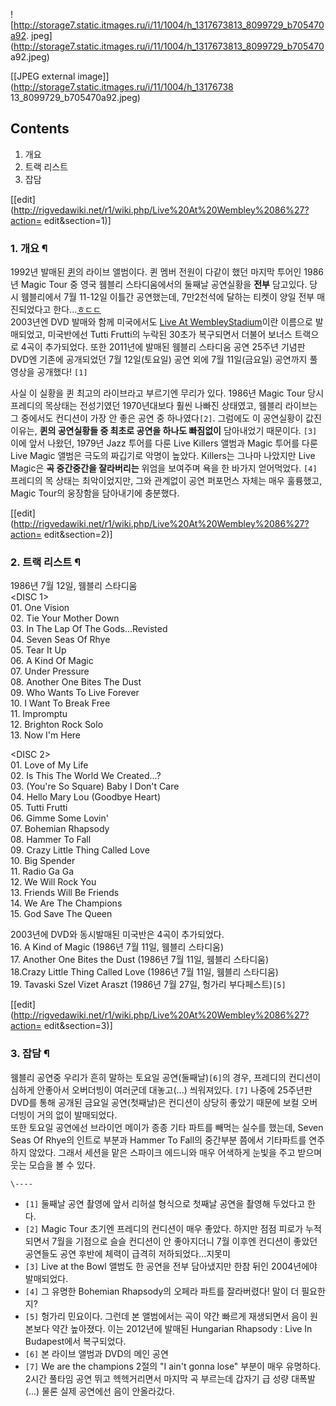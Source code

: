![http://storage7.static.itmages.ru/i/11/1004/h_1317673813_8099729_b705470a92.
jpeg](http://storage7.static.itmages.ru/i/11/1004/h_1317673813_8099729_b705470
a92.jpeg)

[[JPEG external image]](http://storage7.static.itmages.ru/i/11/1004/h_13176738
13_8099729_b705470a92.jpeg)

## Contents

    

1. 개요 
2. 트랙 리스트 
3. 잡담 

[[edit](http://rigvedawiki.net/r1/wiki.php/Live%20At%20Wembley%2086%27?action=
edit&section=1)]

### 1. 개요 ¶

1992년 발매된 [퀸](%ED%80%B8%28%EB%B0%B4%EB%93%9C%29.md)의 라이브 앨범이다. 퀸 멤버 전원이 다같이
했던 마지막 투어인 1986년 Magic Tour 중 영국 웸블리 스타디움에서의 둘째날 공연실황을 **전부** 담고있다. 당시 웸블리에서
7월 11-12일 이틀간 공연했는데, 7만2천석에 달하는 티켓이 양일 전부 매진되었다고
한다...[ㅎㄷㄷ](%E3%85%8E%E3%84%B7%E3%84%B7.md)  
2003년엔 DVD 발매와 함께 미국에서도 [Live At WembleyStadium](Live%20At%20Wembley%20Stadium.md)이란 이름으로 발매되었고, 미국반에선 Tutti
Frutti의 누락된 30초가 복구되면서 더불어 보너스 트랙으로 4곡이 추가되었다. 또한 2011년에 발매된 웸블리 스타디움 공연 25주년
기념판 DVD엔 기존에 공개되었던 7월 12일(토요일) 공연 외에 7월 11일(금요일) 공연까지 풀영상을 공개했다! `[1]`

  

사실 이 실황을 퀸 최고의 라이브라고 부르기엔 무리가 있다. 1986년 Magic Tour 당시 프레디의 목상태는 전성기였던 1970년대보다
훨씬 나빠진 상태였고, 웸블리 라이브는 그 중에서도 컨디션이 가장 안 좋은 공연 중 하나였다`[2]`. 그럼에도 이 공연실황이 값진 이유는,
**퀸의 공연실황들 중 최초로 공연을 하나도 빠짐없이** 담아내었기 때문이다. `[3]` 이에 앞서 나왔던, 1979년 Jazz 투어를 다룬
Live Killers 앨범과 Magic 투어를 다룬 Live Magic 앨범은 극도의 짜깁기로 악명이 높았다. Killers는 그나마
나았지만 Live Magic은 **곡 중간중간을 잘라버리는** 위엄을 보여주며 욕을 한 바가지 얻어먹었다. `[4]` 프레디의 목 상태는
최악이었지만, 그와 관계없이 공연 퍼포먼스 자체는 매우 훌륭했고, Magic Tour의 웅장함을 담아내기에 충분했다.

[[edit](http://rigvedawiki.net/r1/wiki.php/Live%20At%20Wembley%2086%27?action=
edit&section=2)]

### 2. 트랙 리스트 ¶

1986년 7월 12일, 웸블리 스타디움  
<DISC 1>  
01\. One Vision  
02\. Tie Your Mother Down  
03\. In The Lap Of The Gods...Revisted  
04\. Seven Seas Of Rhye  
05\. Tear It Up  
06\. A Kind Of Magic  
07\. Under Pressure  
08\. Another One Bites The Dust  
09\. Who Wants To Live Forever  
10\. I Want To Break Free  
11\. Impromptu  
12\. Brighton Rock Solo  
13\. Now I'm Here

  

<DISC 2>  
01\. Love of My Life  
02\. Is This The World We Created...?  
03\. (You're So Square) Baby I Don't Care  
04\. Hello Mary Lou (Goodbye Heart)  
05\. Tutti Frutti  
06\. Gimme Some Lovin'  
07\. Bohemian Rhapsody  
08\. Hammer To Fall  
09\. Crazy Little Thing Called Love  
10\. Big Spender  
11\. Radio Ga Ga  
12\. We Will Rock You  
13\. Friends Will Be Friends  
14\. We Are The Champions  
15\. God Save The Queen

  

2003년에 DVD와 동시발매된 미국반은 4곡이 추가되었다.  
16\. A Kind of Magic (1986년 7월 11일, 웸블리 스타디움)  
17\. Another One Bites the Dust (1986년 7월 11일, 웸블리 스타디움)  
18.Crazy Little Thing Called Love (1986년 7월 11일, 웸블리 스타디움)  
19\. Tavaski Szel Vizet Araszt (1986년 7월 27일, 헝가리 부다페스트)`[5]`

  

[[edit](http://rigvedawiki.net/r1/wiki.php/Live%20At%20Wembley%2086%27?action=
edit&section=3)]

### 3. 잡담 ¶

웸블리 공연중 우리가 흔히 말하는 토요일 공연(둘째날)`[6]`의 경우, 프레디의 컨디션이 심하게 안좋아서 오버더빙이 여러군데
대놓고(...) 씌워져있다. `[7]` 나중에 25주년판 DVD를 통해 공개된 금요일 공연(첫째날)은 컨디션이 상당히 좋았기 때문에 보컬
오버더빙이 거의 없이 발매되었다.  
또한 토요일 공연에선 브라이언 메이가 종종 기타 파트를 빼먹는 실수를 했는데, Seven Seas Of Rhye의 인트로 부분과 Hammer
To Fall의 중간부분 쯤에서 기타파트를 연주하지 않았다. 그래서 세션을 맡은 스파이크 에드니와 매우 어색하게 눈빛을 주고 받으며 웃는
모습을 볼 수 있다.

`\----`

  * `[1]` 둘째날 공연 촬영에 앞서 리허설 형식으로 첫째날 공연을 촬영해 두었다고 한다.
  * `[2]` Magic Tour 초기엔 프레디의 컨디션이 매우 좋았다. 하지만 점점 피로가 누적되면서 7월을 기점으로 슬슬 컨디션이 안 좋아지더니 7월 이후엔 컨디션이 좋았던 공연들도 공연 후반에 체력이 급격히 저하되었다...지못미
  * `[3]` Live at the Bowl 앨범도 한 공연을 전부 담아냈지만 한참 뒤인 2004년에야 발매되었다.
  * `[4]` 그 유명한 Bohemian Rhapsody의 오페라 파트를 잘라버렸다! 말이 더 필요한지?
  * `[5]` 헝가리 민요이다. 그런데 본 앨범에서는 곡이 약간 빠르게 재생되면서 음이 원본보다 약간 높아졌다. 이는 2012년에 발매된 Hungarian Rhapsody : Live In Budapest에서 복구되었다.
  * `[6]` 본 라이브 앨범과 DVD의 메인 공연
  * `[7]` We are the champions 2절의 "I ain't gonna lose" 부분이 매우 유명하다. 2시간 풀타임 공연 뛰고 헥헥거리면서 마지막 곡 부르는데 갑자기 급 성량 대폭발(...) 물론 실제 공연에선 음이 안올라갔다.

